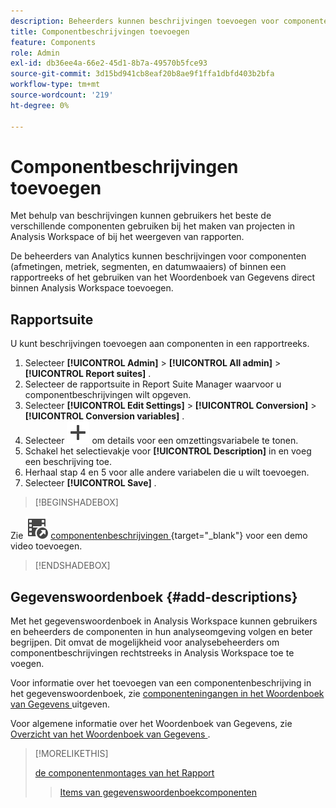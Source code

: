 ```yaml
---
description: Beheerders kunnen beschrijvingen toevoegen voor componenten in een rapportsuite of met gebruik van het gegevenswoordenboek.
title: Componentbeschrijvingen toevoegen
feature: Components
role: Admin
exl-id: db36ee4a-66e2-45d1-8b7a-49570b5fce93
source-git-commit: 3d15bd941cb8eaf20b8ae9f1ffa1dbfd403b2bfa
workflow-type: tm+mt
source-wordcount: '219'
ht-degree: 0%

---
```


# Componentbeschrijvingen toevoegen

Met behulp van beschrijvingen kunnen gebruikers het beste de verschillende componenten gebruiken bij het maken van projecten in Analysis Workspace of bij het weergeven van rapporten.

De beheerders van Analytics kunnen beschrijvingen voor componenten (afmetingen, metriek, segmenten, en datumwaaiers) of binnen een rapportreeks of het gebruiken van het Woordenboek van Gegevens direct binnen Analysis Workspace toevoegen.

## Rapportsuite

U kunt beschrijvingen toevoegen aan componenten in een rapportreeks.

1. Selecteer **[!UICONTROL Admin]** > **[!UICONTROL All admin]** > **[!UICONTROL Report suites]** .
1. Selecteer de rapportsuite in Report Suite Manager waarvoor u componentbeschrijvingen wilt opgeven.
1. Selecteer **[!UICONTROL Edit Settings]** > **[!UICONTROL Conversion]** > **[!UICONTROL Conversion variables]** .
1. Selecteer ![ toevoegen ](/help/assets/icons/Add.svg) om details voor een omzettingsvariabele te tonen.
1. Schakel het selectievakje voor **[!UICONTROL Description]** in en voeg een beschrijving toe.
1. Herhaal stap 4 en 5 voor alle andere variabelen die u wilt toevoegen.
1. Selecteer **[!UICONTROL Save]** .

>[!BEGINSHADEBOX]

Zie ![ VideoCheckedOut ](/help/assets/icons/VideoCheckedOut.svg) [ componentenbeschrijvingen ](https://video.tv.adobe.com/v/25453?quality=12&learn=on){target="_blank"} voor een demo video toevoegen.

>[!ENDSHADEBOX]


## Gegevenswoordenboek {#add-descriptions}

Met het gegevenswoordenboek in Analysis Workspace kunnen gebruikers en beheerders de componenten in hun analyseomgeving volgen en beter begrijpen. Dit omvat de mogelijkheid voor analysebeheerders om componentbeschrijvingen rechtstreeks in Analysis Workspace toe te voegen.

Voor informatie over het toevoegen van een componentenbeschrijving in het gegevenswoordenboek, zie [ componenteningangen in het Woordenboek van Gegevens ](/help/analyze/analysis-workspace/components/data-dictionary/edit-entries-data-dictionary.md) uitgeven.

Voor algemene informatie over het Woordenboek van Gegevens, zie [ Overzicht van het Woordenboek van Gegevens ](/help/analyze/analysis-workspace/components/data-dictionary/data-dictionary-overview.md).

>[!MORELIKETHIS]
>
>[ de componentenmontages van het Rapport ](/help/components/vrs/vrs-components.md)
>>[Items van gegevenswoordenboekcomponenten ](/help/analyze/analysis-workspace/components/data-dictionary/edit-entries-data-dictionary.md)
>
